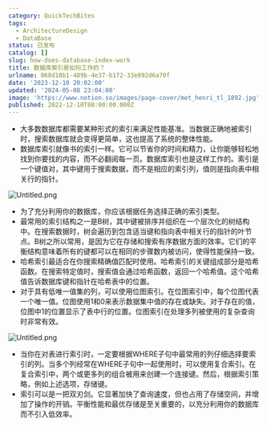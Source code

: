 ```yaml
---
category: QuickTechBites
tags:
  - ArchitectureDesign
  - DataBase
status: 已发布
catalog: []
slug: how-does-database-index-work
title: 数据库索引是如何工作的？
urlname: 068d18b1-489b-4e37-b172-33e892d6a70f
date: '2023-12-10 20:02:00'
updated: '2024-05-08 23:04:00'
image: 'https://www.notion.so/images/page-cover/met_henri_tl_1892.jpg'
published: 2022-12-10T08:00:00.000Z
---
```

- 大多数数据库都需要某种形式的索引来满足性能基准。当数据正确地被索引时，搜索数据库就会变得更简单，这也提高了系统的整体性能。
- 数据库索引就像书的索引一样。它可以节省你的时间和精力，让你能够轻松地找到你要找的内容，而不必翻阅每一页。数据库索引也是这样工作的。索引是一个键值对，其中键用于搜索数据，而不是相应的索引列，值则是指向表中相关行的指针。

![Untitled.png](https://prod-files-secure.s3.us-west-2.amazonaws.com/5d24fe63-e567-4804-86f9-9fdc62e13082/3e87f042-644d-48ab-9a58-227f3d930d71/Untitled.png?X-Amz-Algorithm=AWS4-HMAC-SHA256&X-Amz-Content-Sha256=UNSIGNED-PAYLOAD&X-Amz-Credential=ASIAZI2LB46646WMNJY7%2F20250220%2Fus-west-2%2Fs3%2Faws4_request&X-Amz-Date=20250220T213259Z&X-Amz-Expires=3600&X-Amz-Security-Token=IQoJb3JpZ2luX2VjEJz%2F%2F%2F%2F%2F%2F%2F%2F%2F%2FwEaCXVzLXdlc3QtMiJHMEUCIGXHO9%2B2MWBh3fqBGd%2BBjWepvb7u3CxVDI1Mk7eTEwz%2FAiEAjELtDfi7z0Pw46WqHIQsxDYNmr65AtwOS%2Fox5McUd3kqiAQIxf%2F%2F%2F%2F%2F%2F%2F%2F%2F%2FARAAGgw2Mzc0MjMxODM4MDUiDAQUEQrgRrXdtU9BNCrcAxipMIFJW7DTx2PeAnIbSX1PFlWssGheggc8yVBujQXAJfZAz4fyex2D4QZW5hqglebd%2FZIKTFJNEKkgKQ0%2BUt6YRWaqoFQJ%2BaY1LlJp4nRLMpAFkUXwnlu6%2BFlDMP7yk7%2FP3PeVQQgeuObuwdXxnPdZUpBdaBtNVk3Aoy51fyoP9YRa9jXZl%2FIKfd37bt7FxTxKz1WAG06WST2r1r3sgV6qNnaS%2BfYhbrkw5AX82Pv7WmCD%2B0bpSruVn%2BIxuEgy%2BtBnGCiemtSvqSKhaq2s1OEdWfAVFw7dSuXnYDEHnYBxNXCv5ZO6LpbSXqSfNnt6at%2BhBraqDotjnmvRvxmvZ5ZkAESFE3Va%2BjIVB678OQWps%2FJh83HtRP4ai5KsGXJY6fLSycGpZao0x2OAmndFcwcqJoBX60%2FLBXuIbPz3qmQfI4aykXzpA3Vk0QPJAgm2lv9S3BbQPz%2FeYw%2BBoHRQCmOvOjDMDe4EHhB93OdtmS4R9p%2F5IRRR%2FG0y4ZtDbNjxRquif9n3hngNYVrWw%2FDi3uOtciCMt7gFnULWeWgBnuxA2akUyIUJpKh8W2Iqz82Rrn9JOmix4cpjTK9uxxXcpdp35kNU7kNngWiwd%2FE7KdY3Zy75RU%2BdFQhRXAA9MN2L3r0GOqUBzQKe8F5N5dpSRUm5jjpb%2B5gKj56KbU1Z6IEOw6zkKTLFj0sEibYuYeOyaQ5OShjUXNdBgvLz6ETRBqNt%2FHqzhRBi8VI0kpjpLv7A74JgZlnQdA8KXdVldtan3DZAh%2BKQeN41boGDVLKCZ6DD19ZXYL7AISkwSyF4rkDbOtwK4iPhqAj2nA%2Bpo4pEAvDu6UM2DjHVVrF3bjTxpAmzpy680lBytlxv&X-Amz-Signature=8bc094c82e8310d65cd146e6aaaebd902209414705838826bf59964ee39712fc&X-Amz-SignedHeaders=host&x-id=GetObject)

- 为了充分利用你的数据库，你应该根据任务选择正确的索引类型。
- 最常用的索引结构之一是B树，其中键被排序并组织在一个层次化的树结构中。在搜索数据时，树会遍历到包含适当键和指向表中相关行的指针的叶节点。B树之所以常用，是因为它在存储和搜索有序数据方面的效率。它们的平衡结构意味着所有的键都可以在相同的步骤数内被访问，使得性能保持一致。
- 哈希索引最适合在你搜索精确值匹配时使用。哈希索引的关键组成部分是哈希函数。在搜索特定值时，搜索值会通过哈希函数，返回一个哈希值。这个哈希值告诉数据库键和指针在哈希表中的位置。
- 对于具有低唯一值集的列，可以使用位图索引。在位图索引中，每个位图代表一个唯一值。位图使用1和0来表示数据集中值的存在或缺失。对于存在的值，位图中1的位置显示了表中行的位置。位图索引在处理多列被使用的复杂查询时非常有效。

![Untitled.png](https://prod-files-secure.s3.us-west-2.amazonaws.com/5d24fe63-e567-4804-86f9-9fdc62e13082/25e88b4a-737d-484e-85cc-b7fe2444aa3c/Untitled.png?X-Amz-Algorithm=AWS4-HMAC-SHA256&X-Amz-Content-Sha256=UNSIGNED-PAYLOAD&X-Amz-Credential=ASIAZI2LB46646WMNJY7%2F20250220%2Fus-west-2%2Fs3%2Faws4_request&X-Amz-Date=20250220T213259Z&X-Amz-Expires=3600&X-Amz-Security-Token=IQoJb3JpZ2luX2VjEJz%2F%2F%2F%2F%2F%2F%2F%2F%2F%2FwEaCXVzLXdlc3QtMiJHMEUCIGXHO9%2B2MWBh3fqBGd%2BBjWepvb7u3CxVDI1Mk7eTEwz%2FAiEAjELtDfi7z0Pw46WqHIQsxDYNmr65AtwOS%2Fox5McUd3kqiAQIxf%2F%2F%2F%2F%2F%2F%2F%2F%2F%2FARAAGgw2Mzc0MjMxODM4MDUiDAQUEQrgRrXdtU9BNCrcAxipMIFJW7DTx2PeAnIbSX1PFlWssGheggc8yVBujQXAJfZAz4fyex2D4QZW5hqglebd%2FZIKTFJNEKkgKQ0%2BUt6YRWaqoFQJ%2BaY1LlJp4nRLMpAFkUXwnlu6%2BFlDMP7yk7%2FP3PeVQQgeuObuwdXxnPdZUpBdaBtNVk3Aoy51fyoP9YRa9jXZl%2FIKfd37bt7FxTxKz1WAG06WST2r1r3sgV6qNnaS%2BfYhbrkw5AX82Pv7WmCD%2B0bpSruVn%2BIxuEgy%2BtBnGCiemtSvqSKhaq2s1OEdWfAVFw7dSuXnYDEHnYBxNXCv5ZO6LpbSXqSfNnt6at%2BhBraqDotjnmvRvxmvZ5ZkAESFE3Va%2BjIVB678OQWps%2FJh83HtRP4ai5KsGXJY6fLSycGpZao0x2OAmndFcwcqJoBX60%2FLBXuIbPz3qmQfI4aykXzpA3Vk0QPJAgm2lv9S3BbQPz%2FeYw%2BBoHRQCmOvOjDMDe4EHhB93OdtmS4R9p%2F5IRRR%2FG0y4ZtDbNjxRquif9n3hngNYVrWw%2FDi3uOtciCMt7gFnULWeWgBnuxA2akUyIUJpKh8W2Iqz82Rrn9JOmix4cpjTK9uxxXcpdp35kNU7kNngWiwd%2FE7KdY3Zy75RU%2BdFQhRXAA9MN2L3r0GOqUBzQKe8F5N5dpSRUm5jjpb%2B5gKj56KbU1Z6IEOw6zkKTLFj0sEibYuYeOyaQ5OShjUXNdBgvLz6ETRBqNt%2FHqzhRBi8VI0kpjpLv7A74JgZlnQdA8KXdVldtan3DZAh%2BKQeN41boGDVLKCZ6DD19ZXYL7AISkwSyF4rkDbOtwK4iPhqAj2nA%2Bpo4pEAvDu6UM2DjHVVrF3bjTxpAmzpy680lBytlxv&X-Amz-Signature=b0c6fddac4ab8ab190907d9ac7ef6580af6823ea6a5cde878b3a16027de6f4d9&X-Amz-SignedHeaders=host&x-id=GetObject)

- 当你在对表进行索引时，一定要根据WHERE子句中最常用的列仔细选择要索引的列。当多个列经常在WHERE子句中一起使用时，可以使用复合索引。在复合索引中，两个或更多列的组合被用来创建一个连接键。然后，根据索引策略，例如上述选项，存储键。
- 索引可以是一把双刃剑。它显著加快了查询速度，但也占用了存储空间，并增加了操作的开销。平衡性能和最优存储是至关重要的，以充分利用你的数据库而不引入低效率。
